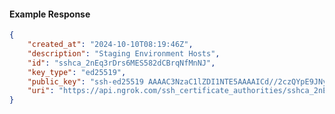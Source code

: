 <!-- Code generated for API Clients. DO NOT EDIT. -->

#### Example Response

```json
{
	"created_at": "2024-10-10T08:19:46Z",
	"description": "Staging Environment Hosts",
	"id": "sshca_2nEq3rDrs6MES582dCBrqNfMnNJ",
	"key_type": "ed25519",
	"public_key": "ssh-ed25519 AAAAC3NzaC1lZDI1NTE5AAAAICd//2czQYpE9JNy0pw3TPgEPgBQ5N8Hb3cG9V8pGtDk",
	"uri": "https://api.ngrok.com/ssh_certificate_authorities/sshca_2nEq3rDrs6MES582dCBrqNfMnNJ"
}
```
